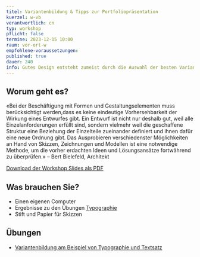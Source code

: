 ```yaml
---
titel: Variantenbildung & Tipps zur Portfoliopräsentation
kuerzel: w-vb
verantwortlich: cn
typ: workshop
pflicht: false
termine: 2023-12-15 10:00
raum: vor-ort-w
empfohlene-voraussetzungen:
published: true
dauer: 240
info: Gutes Design entsteht zumeist durch die Auswahl der besten Variante. Doch wie erzeuge ich systematisch Varianten?
---
```



## Worum geht es?
«Bei der Beschäftigung mit Formen und Gestaltungselementen muss
berücksichtigt werden,dass es keine eindeutige Vorhersehbarkeit der
Wirkung eines Entwurfes gibt. Ein Entwurf ist nicht nur deshalb gut,
weil alle Einzelanforderungen erfüllt sind, sondern vielmehr weil die
geschaffene Struktur eine Beziehung der Einzelteile zueinander
definiert und ihnen dafür eine neue Ordnung gibt.
Das Ausprobieren verschiedenster Möglichkeiten an Hand von Skizzen,
Zeichnungen und Modellen ist eine notwendige Methode, um die vorher
erdachten Ideen und Lösungsansätze fortwährend zu überprüfen.»
– Bert Bielefeld, Architekt


<p><a href="/mi-bachelor-screendesign/download/variantenbildung.pdf">Download der Workshop Slides als PDF</a></p>

## Was brauchen Sie?
- Einen eigenen Computer
- Ergebnisse zu den Übungen [Typographie](/mi-bachelor-screendesign/assignments/workshop-005-typographie/)
- Stift und Papier für Skizzen

## Übungen
- [Variantenbildung am Beispiel von Typographie und Textsatz](/mi-bachelor-screendesign/assignments/workshop-005-typographie-variantenbildung/)
